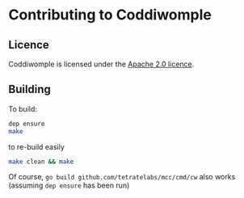 # Contributing to Coddiwomple

## Licence

Coddiwomple is licensed under the [Apache 2.0 licence](LICENCE).

## Building

To build:
```bash
dep ensure
make
```

to re-build easily
```bash
make clean && make
```

Of course, `go build github.com/tetratelabs/mcc/cmd/cw` also works (assuming `dep ensure` has been run)
